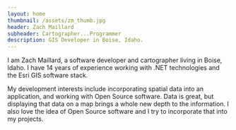 ```yaml
---
layout: home
thumbnail: /assets/zm_thumb.jpg
header: Zach Maillard
subheader: Cartographer...Programmer
description: GIS Developer in Boise, Idaho.
---
```


I am Zach Maillard, a software developer and cartographer living in Boise, Idaho.  I have 14 years of experience working with .NET technologies and the Esri GIS software stack.

My development interests include incorporating spatial data into an application, and working with Open Source software.  Data is great, but displaying that data on a map brings a whole new depth to the information.  I also love the idea of Open Source software and I try to incorporate that into my projects.
